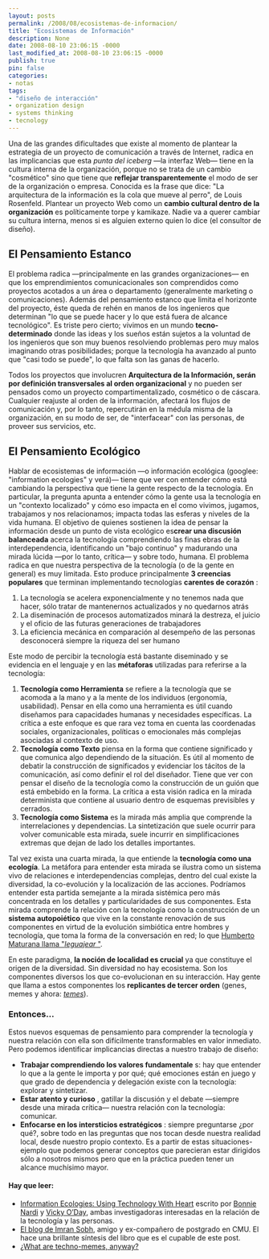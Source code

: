 ```yaml
---
layout: posts
permalink: /2008/08/ecosistemas-de-informacion/
title: "Ecosistemas de Información"
description: None
date: 2008-08-10 23:06:15 -0000
last_modified_at: 2008-08-10 23:06:15 -0000
publish: true
pin: false
categories:
- notas
tags:
- "diseño de interacción"
- organization design
- systems thinking
- tecnology
---
```

Una de las grandes dificultades que existe al momento de plantear la estrategia de un proyecto de comunicación a través de Internet, radica en las implicancias que esta _punta del iceberg_ —la interfaz Web— tiene en la cultura interna de la organización, porque no se trata de un cambio "cosmético" sino que tiene que **reflejar transparentemente** el modo de ser de la organización o empresa. Conocida es la frase que dice: "La arquitectura de la información es la cola que mueve al perro", de Louis Rosenfeld. Plantear un proyecto Web como un **cambio cultural dentro de la organización** es políticamente torpe y kamikaze. Nadie va a querer cambiar su cultura interna, menos si es alguien externo quien lo dice (el consultor de diseño).

## El Pensamiento Estanco

El problema radica —principalmente en las grandes organizaciones— en que los emprendimientos comunicacionales son comprendidos como proyectos acotados a un área o departamento (generalmente marketing o comunicaciones). Además del pensamiento estanco que limita el horizonte del proyecto, éste queda de rehén en manos de los ingenieros que determinan "lo que se puede hacer y lo que está fuera de alcance tecnológico". Es triste pero cierto; vivimos en un mundo **tecno-determinado** donde las ideas y los sueños están sujetos a la voluntad de los ingenieros que son muy buenos resolviendo problemas pero muy malos imaginando otras posibilidades; porque la tecnología ha avanzado al punto que "casi todo se puede", lo que falta son las ganas de hacerlo.

Todos los proyectos que involucren **Arquitectura de la Información, serán por definición transversales al orden organizacional** y no pueden ser pensados como un proyecto compartimentalizado, cosmético o de cáscara. Cualquier reajuste al orden de la información, afectará los flujos de comunicación y, por lo tanto, repercutirán en la médula misma de la organización, en su modo de ser, de "interfacear" con las personas, de proveer sus servicios, etc.

## El Pensamiento Ecológico

Hablar de ecosistemas de información —o información ecológica (googlee: "information ecologies" y verá)— tiene que ver con entender cómo está cambiando la perspectiva que tiene la gente respecto de la tecnología. En particular, la pregunta apunta a entender cómo la gente usa la tecnología en un "contexto localizado" y cómo eso impacta en el como vivimos, jugamos, trabajamos y nos relacionamos; impacta todas las esferas y niveles de la vida humana. El objetivo de quienes sostienen la idea de pensar la información desde un punto de vista ecológico es**crear una discusión balanceada** acerca la tecnología comprendiendo las finas ebras de la interdependencia, identificando un "bajo continuo" y madurando una mirada lúcida —por lo tanto, crítica— y sobre todo, humana. El problema radica en que nuestra perspectiva de la tecnología (o de la gente en general) es muy limitada. Esto produce principalmente **3 creencias populares** que terminan implementando tecnologías **carentes de corazón** :

  1. La tecnología se acelera exponencialmente y no tenemos nada que hacer, sólo tratar de mantenernos actualizados y no quedarnos atrás
  2. La diseminación de procesos automatizados minará la destreza, el juicio y el oficio de las futuras generaciones de trabajadores
  3. La eficiencia mecánica en comparación al desempeño de las personas desconocerá siempre la riqueza del ser humano

Este modo de percibir la tecnología está bastante diseminado y se evidencia en el lenguaje y en las **métaforas** utilizadas para referirse a la tecnología:

  1. **Tecnología como Herramienta** se refiere a la tecnología que se acomoda a la mano y a la mente de los individuos (ergonomía, usabilidad). Pensar en ella como una herramienta es útil cuando diseñamos para capacidades humanas y necesidades específicas. La crítica a este enfoque es que rara vez toma en cuenta las coordenadas sociales, organizacionales, políticas o emocionales más complejas asociadas al contexto de uso.
  2. **Tecnología como Texto** piensa en la forma que contiene significado y que comunica algo dependiendo de la situación. Es útil al momento de debatir la construcción de significados y evidenciar los tácitos de la comunicación, así como definir el rol del diseñador. Tiene que ver con pensar el diseño de la tecnología como la construcción de un guión que está embebido en la forma. La crítica a esta visión radica en la mirada determinista que contiene al usuario dentro de esquemas previsibles y cerrados.
  3. **Tecnología como Sistema** es la mirada más amplia que comprende la interrelaciones y dependencias. La sintetización que suele ocurrir para volver comunicable esta mirada, suele incurrir en simplificaciones extremas que dejan de lado los detalles importantes.

Tal vez exista una cuarta mirada, la que entiende la **tecnología como una ecología**. La metáfora para entender esta mirada se ilustra como un sistema vivo de relaciones e interdependencias complejas, dentro del cual existe la diversidad, la co-evolución y la localización de las acciones. Podríamos entender esta partida semejante a la mirada sistémica pero más concentrada en los detalles y particularidades de sus componentes. Esta mirada comprende la relación con la tecnología como la construcción de un **sistema autopoiético** que vive en la constante renovación de sus componentes en virtud de la evolución simbiótica entre hombres y tecnología, que toma la forma de la conversación en red; lo que [Humberto Maturana llama "_leguajear_ "](http://www.inteco.cl/articulos/005/doc_esp4.htm "Las Contribuciones de Humberto Maturana a las Ciencias de la Complejidad y la Psicología").

En este paradigma, **la noción de localidad es crucial** ya que constituye el origen de la diversidad. Sin diversidad no hay ecosistema. Son los componentes diversos los que co-evolucionan en su interacción. Hay gente que llama a estos componentes los **replicantes de tercer orden** (genes, memes y ahora: [_temes_](http://www.ted.com/talks/view/id/269/ "Charla de Susan Blackmore en TED")).

### Entonces...

Estos nuevos esquemas de pensamiento para comprender la tecnología y nuestra relación con ella son difícilmente transformables en valor inmediato. Pero podemos identificar implicancias directas a nuestro trabajo de diseño:

* **Trabajar comprendiendo los valores fundamentale** s: hay que entender lo que a la gente le importa y por qué; qué emociones están en juego y que grado de dependencia y delegación existe con la tecnología: explorar y sintetizar.
* **Estar atento y curioso** , gatillar la discusión y el debate —siempre desde una mirada crítica— nuestra relación con la tecnología: comunicar.
* **Enfocarse en los intersticios estratégicos** : siempre preguntarse ¿por qué?, sobre todo en las preguntas que nos tocan desde nuestra realidad local, desde nuestro propio contexto. Es a partir de estas situaciones-ejemplo que podemos generar conceptos que parecieran estar dirigidos sólo a nosotros mismos pero que en la práctica pueden tener un alcance muchísimo mayor.

#### Hay que leer:

* [Information Ecologies: Using Technology With Heart](http://www.amazon.com/Information-Ecologies-Using-Technology-Heart/dp/0262640422/ref=pd_bbs_sr_1?ie=UTF8&s=books&qid=1213301191&sr=8-1) escrito por [Bonnie Nardi](http://darrouzet-nardi.net/bonnie/index.html) y [Vicky O’Day](http://anthro.ucsc.edu/directory/details.php?id=70), ambas investigadoras interesadas en la relación de la tecnología y las personas.
* [El blog de Imran Sobh](http://electricinsomnia.com/), amigo y ex-compañero de postgrado en CMU. El hace una brillante síntesis del libro que es el cupable de este post.
* [¿What are techno-memes, anyway?](http://www.americanscientist.org/bookshelf/pub/what-are-techno-memes-anyway "más acerca de techno-memes")
